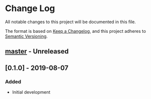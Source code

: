 # Change Log

All notable changes to this project will be documented in this file.

The format is based on [Keep a Changelog](https://keepachangelog.com/en/1.0.0/),
and this project adheres to [Semantic Versioning](https://semver.org/spec/v2.0.0.html).

## [master] - Unreleased

## [0.1.0] - 2019-08-07
### Added
- Initial development

[master]: https://github.com/saltlick-crypto/saltlick-rs/compare/0.1.0...master
[0.0.1]: https://github.com/nastevens/cookiecutter-rust-bin/tree/0.1.0
